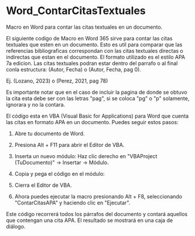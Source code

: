 # Word_ContarCitasTextuales
Macro en Word para contar las citas textuales en un documento.

El siguiente codigo de Macro en Word 365 sirve para contar las citas textuales que esten en un documento. Esto es util para comparar que las referencias bibliograficas correspondan con las citas textuales directas o indirectas que estan en el documento. El formato utilizado es el estilo APA 7a edicion. Las citas textuales podran estar dentro del parrafo o al final conla estructura:
(Autor, Fecha) o (Autor, Fecha, pag 0).

Ej. (Lozano, 2023) o (Perez, 2021, pag 78)

Es importante notar que en el caso de incluir la pagina de donde se obtuvo la cita esta debe ser con las letras "pag", si se coloca "pg" o "p" solamente, ignorara y no la contara.

El código esta en VBA (Visual Basic for Applications) para Word que cuenta las citas en formato APA en un documento. Puedes seguir estos pasos:

1. Abre tu documento de Word.

2. Presiona Alt + F11 para abrir el Editor de VBA.

3. Inserta un nuevo módulo: Haz clic derecho en "VBAProject (TuDocumento)" -> Insertar -> Módulo.

4. Copia y pega el código en el módulo:

5. Cierra el Editor de VBA.

6. Ahora puedes ejecutar la macro presionando Alt + F8, seleccionando "ContarCitasAPA" y haciendo clic en "Ejecutar".

Este código recorrerá todos los párrafos del documento y contará aquellos que contengan una cita APA. El resultado se mostrará en una caja de diálogo.

